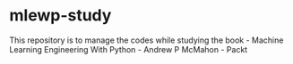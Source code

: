# mlewp-study
This repository is to manage the codes while studying the book - Machine Learning Engineering With Python - Andrew P McMahon - Packt
